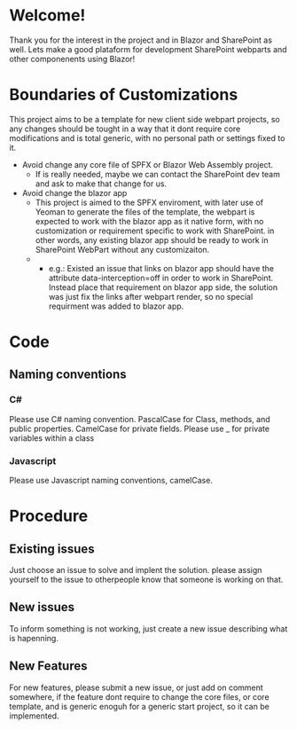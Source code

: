 # Welcome!
Thank you for the interest in the project and in Blazor and SharePoint as well.
Lets make a good plataform for development SharePoint webparts and other componenents using Blazor!

# Boundaries of Customizations
This project aims to be a template for new client side webpart projects, so any changes should be tought in a way that it dont require core modifications and is total generic, with no personal path or settings fixed to it.

* Avoid change any core file of SPFX or Blazor Web Assembly project.
  * If is really needed, maybe we can contact the SharePoint dev team and ask to make that change for us.
* Avoid change the blazor app
  * This project is aimed to the SPFX enviroment, with later use of Yeoman to generate the files of the template, the webpart is expected to work with the blazor app as it native form, with no customization or requirement specific to work with SharePoint. in other words, any existing blazor app should be ready to work in SharePoint WebPart without any customizaiton.
  *   * e.g.: Existed an issue that links on blazor app should have the attribute data-interception=off in order to work in SharePoint. Instead place that requirement on blazor app side, the solution was just fix the links after webpart render, so no special requirment was added to blazor app.


# Code

## Naming conventions

  ### C#
  Please use C# naming convention. PascalCase for Class, methods, and public properties. CamelCase for private fields. Please use _ for private variables within a class 
  
  ### Javascript
  Please use Javascript naming conventions, camelCase.

  # Procedure
  
  ## Existing issues
  Just choose an issue to solve and implent the solution. please assign yourself to the issue to otherpeople know that someone is working on that.

  ## New issues
  To inform something is not working, just create a new issue describing what is hapenning.

  ## New Features
  For new features, please submit a new issue, or just add on comment somewhere, if the feature dont require to change the core files, or core template, and is generic enoguh for a generic start project, so it can be implemented.
